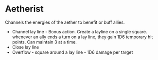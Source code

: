 # Aetherist

Channels the energies of the aether to benefit or buff allies.

- Channel lay line - Bonus action. Create a layline on a single square. whenever an ally ends a turn on a lay line, they gain 1D6 temporary hit points. Can maintain 3 at a time.
- Close lay line
- Overflow - square around a lay line - 1D6 damage per target

